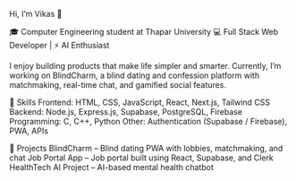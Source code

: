 Hi, I’m Vikas 👋

🎓 Computer Engineering student at Thapar University
💻 Full Stack Web Developer | ⚡ AI Enthusiast

I enjoy building products that make life simpler and smarter. Currently, I’m working on BlindCharm, a blind dating and confession platform with matchmaking, real-time chat, and gamified social features.

🔹 Skills
Frontend: HTML, CSS, JavaScript, React, Next.js, Tailwind CSS
Backend: Node.js, Express.js, Supabase, PostgreSQL, Firebase
Programming: C, C++, Python
Other: Authentication (Supabase / Firebase), PWA, APIs

🔹 Projects
BlindCharm – Blind dating PWA with lobbies, matchmaking, and chat
Job Portal App – Job portal built using React, Supabase, and Clerk
HealthTech AI Project – AI-based mental health chatbot

<!---
Vikasverma9515/Vikasverma9515 is a ✨ special ✨ repository because its `README.md` (this file) appears on your GitHub profile.
You can click the Preview link to take a look at your changes.
--->
